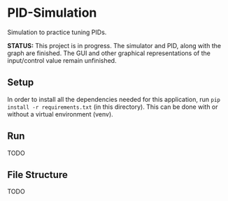 # PID-Simulation
Simulation to practice tuning PIDs.

<b>STATUS:</b> This project is in progress. The simulator and PID, along with the graph are 
finished. The GUI and other graphical representations of the input/control value remain unfinished.

## Setup
In order to install all the dependencies needed for this application, run 
`pip install -r requirements.txt` (in this directory). This can be done with or without a virtual environment (venv).

## Run
TODO

## File Structure
TODO